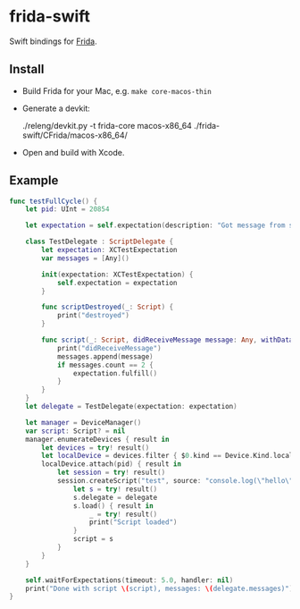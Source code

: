 # frida-swift

Swift bindings for [Frida](http://www.frida.re).

## Install

- Build Frida for your Mac, e.g. `make core-macos-thin`
- Generate a devkit:

    ./releng/devkit.py -t frida-core macos-x86_64 ./frida-swift/CFrida/macos-x86_64/

- Open and build with Xcode.

## Example

```swift
func testFullCycle() {
    let pid: UInt = 20854

    let expectation = self.expectation(description: "Got message from script")

    class TestDelegate : ScriptDelegate {
        let expectation: XCTestExpectation
        var messages = [Any]()

        init(expectation: XCTestExpectation) {
            self.expectation = expectation
        }

        func scriptDestroyed(_: Script) {
            print("destroyed")
        }

        func script(_: Script, didReceiveMessage message: Any, withData data: Data?) {
            print("didReceiveMessage")
            messages.append(message)
            if messages.count == 2 {
                expectation.fulfill()
            }
        }
    }
    let delegate = TestDelegate(expectation: expectation)

    let manager = DeviceManager()
    var script: Script? = nil
    manager.enumerateDevices { result in
        let devices = try! result()
        let localDevice = devices.filter { $0.kind == Device.Kind.local }.first!
        localDevice.attach(pid) { result in
            let session = try! result()
            session.createScript("test", source: "console.log(\"hello\"); send(1337);") { result in
                let s = try! result()
                s.delegate = delegate
                s.load() { result in
                    _ = try! result()
                    print("Script loaded")
                }
                script = s
            }
        }
    }

    self.waitForExpectations(timeout: 5.0, handler: nil)
    print("Done with script \(script), messages: \(delegate.messages)")
}
```
